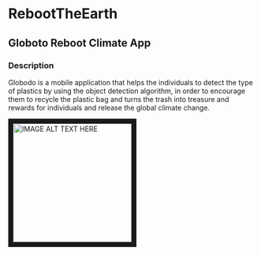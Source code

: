 # RebootTheEarth
## Globoto Reboot Climate App
### Description
Globodo is a mobile application that helps the individuals to detect the type of plastics by using 
the object detection algorithm, in order to encourage them to recycle the plastic bag and turns the 
trash into treasure and rewards for individuals and release the global climate change. 


<a href="https://drive.google.com/file/d/1RUKIxUWy3awPK8bjLn6LPQtnaYxxPvdf/view?usp=sharing"><img src="https://scx2.b-cdn.net/gfx/news/hires/2018/recycling.jpg" 
alt="IMAGE ALT TEXT HERE" width="240" height="240" border="10" /></a>
